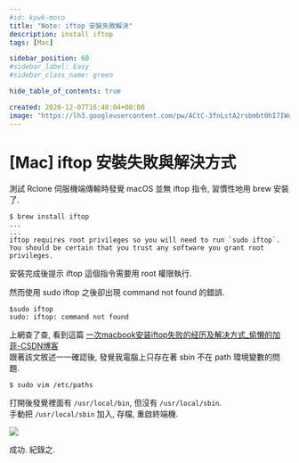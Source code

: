 ```yaml
---
#id: kywk-moco
title: "Note: iftop 安裝失敗解決"
description: install iftop
tags: [Mac]

sidebar_position: 60
#sidebar_label: Easy
#sidebar_class_name: green

hide_table_of_contents: true

created: 2020-12-07T16:48:04+08:00
image: "https://lh3.googleusercontent.com/pw/ACtC-3fnLstA2rsbmbt0hI7IWqhfzOU17UzGFO6pEIfoC2_x_l526rOlZ3_p4RbWvVFWlT6uMlnPMzjCSxDILtn7Er5Ch0JPYJReE0BhmCXqJh6TsqrygLrL17dcz1Dyq3eJ7MZhHDqQhvWbX3zJvneD1CRanA=w800-no?authuser=0"
---
```


[Mac] iftop 安裝失敗與解決方式
===========================

測試 Rclone 伺服機端傳輸時發覺 macOS 並無 iftop 指令, 習慣性地用 brew 安裝了.

<!-- more -->

```
$ brew install iftop
...
...
iftop requires root privileges so you will need to run `sudo iftop`.
You should be certain that you trust any software you grant root privileges.
```

安裝完成後提示 iftop 這個指令需要用 root 權限執行.

然而使用 sudo iftop 之後卻出現 command not found 的錯誤.

```
$sudo iftop
sudo: iftop: command not found
```

上網查了查, 看到這篇 [一次macbook安装iftop失败的经历及解决方式_偷懒的加菲-CSDN博客](https://blog.csdn.net/hl449006540/article/details/86753227)  
跟著該文敘述一一確認後, 發覺我電腦上只存在著 sbin 不在 path 環境變數的問題.

```
$ sudo vim /etc/paths
```

打開後發覺裡面有 `/usr/local/bin`, 但沒有 `/usr/local/sbin`.  
手動把 `/usr/local/sbin` 加入, 存檔, 重啟終端機.

![](https://lh3.googleusercontent.com/pw/ACtC-3dGa69B3UVBKt_TYzNt4-nTxPn8WbSfDK1nVlQ7PXOXDIwwV9pQbliqr6_vH69TMj-FOUY26BG_CiFLDHo6pXTGOE6dtYMESpYQD-8jucaCbnZ3qObEMzdsFbm62I_Omdvzz-Q_unLNo2CVRxQPkyDsAw=w1208-h894-no?authuser=0)

成功.
紀錄之.
